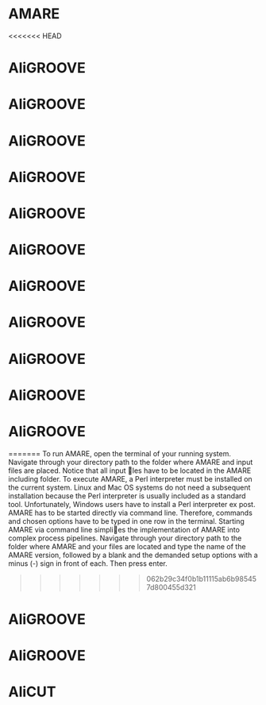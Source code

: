 # AMARE
<<<<<<< HEAD
# AliGROOVE
# AliGROOVE
# AliGROOVE
# AliGROOVE
# AliGROOVE
# AliGROOVE
# AliGROOVE
# AliGROOVE
# AliGROOVE
# AliGROOVE
# AliGROOVE
=======
To run AMARE, open the terminal of your running system. Navigate through your
directory path to the folder where AMARE and input files are placed. Notice that all
input les have to be located in the AMARE including folder. To execute AMARE, a
Perl interpreter must be installed on the current system. Linux and Mac OS systems do
not need a subsequent installation because the Perl interpreter is usually included as a
standard tool. Unfortunately, Windows users have to install a Perl interpreter ex post.
AMARE has to be started directly via command line. Therefore, commands and chosen
options have to be typed in one row in the terminal. Starting AMARE via command
line simplies the implementation of AMARE into complex process pipelines. Navigate
through your directory path to the folder where AMARE and your files are located and
type the name of the AMARE version, followed by a blank and the demanded setup
options with a minus (-) sign in front of each. Then press enter.
>>>>>>> 062b29c34f0b1b11115ab6b985457d800455d321
# AliGROOVE
# AliGROOVE
# AliCUT
